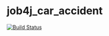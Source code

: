 # job4j_car_accident
[![Build Status](https://app.travis-ci.com/hasover/job4j_car_accident.svg?branch=master)](https://app.travis-ci.com/hasover/job4j_car_accident)